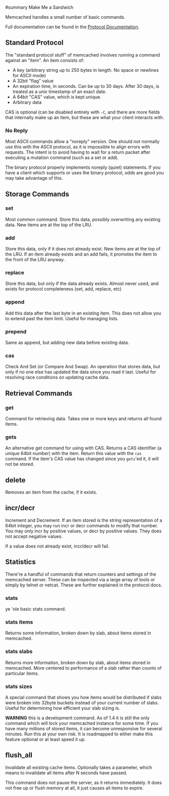 ﻿#summary Make Me a Sandwich



Memcached handles a small number of basic commands.

Full documentation can be found in the [Protocol Documentation](NewProtocols.md).

## Standard Protocol ##

The "standard protocol stuff" of memcached involves running a command against an "item". An item consists of:

  * A key (arbitrary string up to 250 bytes in length. No space or newlines for ASCII mode)
  * A 32bit "flag" value
  * An expiration time, in seconds. Can be up to 30 days. After 30 days, is treated as a unix timestamp of an exact date.
  * A 64bit "CAS" value, which is kept unique.
  * Arbitrary data

CAS is optional (can be disabled entirely with `-C`, and there are more fields that internally make up an item, but these are what your client interacts with.

### No Reply ###

Most ASCII commands allow a "noreply" version. One should not normally use this with the ASCII protocol, as it is impossible to align errors with requests. The intent is to avoid having to wait for a return packet after executing a mutation command (such as a set or add).

The binary protocol properly implements noreply (quiet) statements. If you have a client which supports or uses the binary protocol, odds are good you may take advantage of this.

## Storage Commands ##

### set ###

Most common command. Store this data, possibly overwriting any existing data. New items are at the top of the LRU.

### add ###

Store this data, only if it does not already exist. New items are at the top of the LRU. If an item already exists and an add fails, it promotes the item to the front of the LRU anyway.

### replace ###

Store this data, but only if the data already exists. Almost never used, and exists for protocol completeness (set, add, replace, etc)

### append ###

Add this data after the last byte in an existing item. This does not allow you to extend past the item limit. Useful for managing lists.

### prepend ###

Same as append, but adding new data before existing data.

### cas ###

Check And Set (or Compare And Swap). An operation that stores data, but only if no one else has updated the data since you read it last. Useful for resolving race conditions on updating cache data.

## Retrieval Commands ##

### get ###

Command for retrieving data. Takes one or more keys and returns all found items.

### gets ###

An alternative get command for using with CAS. Returns a CAS identifier (a unique 64bit number) with the item. Return this value with the `cas` command. If the item's CAS value has changed since you `gets`'ed it, it will not be stored.

## delete ##

Removes an item from the cache, if it exists.

## incr/decr ##

Increment and Decrement. If an item stored is the string representation of a 64bit integer, you may run incr or decr commands to modify that number. You may only incr by positive values, or decr by positive values. They does not accept negative values.

If a value does not already exist, incr/decr will fail.

## Statistics ##

There're a handful of commands that return counters and settings of the memcached server. These can be inspected via a large array of tools or simply by telnet or netcat. These are further explained in the protocol docs.

### stats ###

ye 'ole basic stats command.

### stats items ###

Returns some information, broken down by slab, about items stored in memcached.

### stats slabs ###

Returns more information, broken down by slab, about items stored in memcached. More centered to performance of a slab rather than counts of particular items.

### stats sizes ###

A special command that shows you how items would be distributed if slabs were broken into 32byte buckets instead of your current number of slabs. Useful for determining how efficient your slab sizing is.

**WARNING** this is a development command. As of 1.4 it is still the only command which will lock your memcached instance for some time. If you have many millions of stored items, it can become unresponsive for several minutes. Run this at your own risk. It is roadmapped to either make this feature optional or at least speed it up.

## flush\_all ##

Invalidate all existing cache items. Optionally takes a parameter, which means to invalidate all items after N seconds have passed.

This command does not pause the server, as it returns immediately. It does not free up or flush memory at all, it just causes all items to expire.